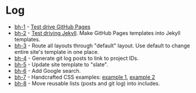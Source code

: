 Log
====

* [bh-1](/git-log/bh-1.html) - [Test drive GitHub Pages](/2012/11/03/github-pages-test.html)
* [bh-2](/git-log/bh-2.html) - [Test driving Jekyll](/2012/11/03/trying-github-pages-and-jekyll.html). Make GitHub Pages templates into Jekyll templates.
* [bh-3](/git-log/bh-3.html) - Route all layouts through "default" layout. Use default to change entire site's template in one place.
* [bh-4](/git-log/bh-4.html) - Generate git log posts to link to project IDs.
* [bh-5](/git-log/bh-5.html) - Update site template to "slate".
* [bh-6](/git-log/bh-6.html) - Add Google search.
* [bh-7](/git-log/bh-7.html) - Handcrafted CSS examples: [example 1](/handcraftedcss/index.html), [example 2](/handcraftedcss/examples.html)
* [bh-8](/git-log/bh-8.html) - Move reusable lists (posts and git log) into includes. 
